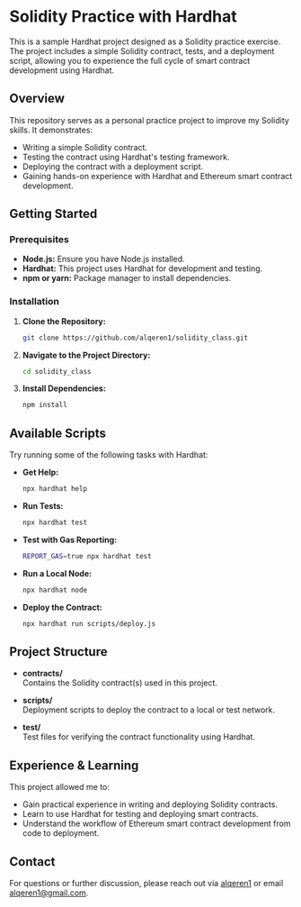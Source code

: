 # Solidity Practice with Hardhat

This is a sample Hardhat project designed as a Solidity practice exercise. The project includes a simple Solidity contract, tests, and a deployment script, allowing you to experience the full cycle of smart contract development using Hardhat.

## Overview

This repository serves as a personal practice project to improve my Solidity skills. It demonstrates:
- Writing a simple Solidity contract.
- Testing the contract using Hardhat's testing framework.
- Deploying the contract with a deployment script.
- Gaining hands-on experience with Hardhat and Ethereum smart contract development.

## Getting Started

### Prerequisites

- **Node.js:** Ensure you have Node.js installed.
- **Hardhat:** This project uses Hardhat for development and testing.
- **npm or yarn:** Package manager to install dependencies.

### Installation

1. **Clone the Repository:**

   ```bash
   git clone https://github.com/alqeren1/solidity_class.git
   ```

2. **Navigate to the Project Directory:**

   ```bash
   cd solidity_class
   ```

3. **Install Dependencies:**

   ```bash
   npm install
   ```

## Available Scripts

Try running some of the following tasks with Hardhat:

- **Get Help:**
  
  ```bash
  npx hardhat help
  ```

- **Run Tests:**
  
  ```bash
  npx hardhat test
  ```

- **Test with Gas Reporting:**
  
  ```bash
  REPORT_GAS=true npx hardhat test
  ```

- **Run a Local Node:**
  
  ```bash
  npx hardhat node
  ```

- **Deploy the Contract:**
  
  ```bash
  npx hardhat run scripts/deploy.js
  ```

## Project Structure

- **contracts/**  
  Contains the Solidity contract(s) used in this project.
  
- **scripts/**  
  Deployment scripts to deploy the contract to a local or test network.
  
- **test/**  
  Test files for verifying the contract functionality using Hardhat.

## Experience & Learning

This project allowed me to:
- Gain practical experience in writing and deploying Solidity contracts.
- Learn to use Hardhat for testing and deploying smart contracts.
- Understand the workflow of Ethereum smart contract development from code to deployment.


## Contact

For questions or further discussion, please reach out via [alqeren1](https://github.com/alqeren1) or email [alqeren1@gmail.com](mailto:alqeren1@gmail.com).
